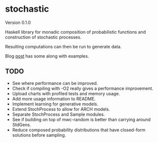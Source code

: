 stochastic
=====

Version 0.1.0

Haskell library for monadic composition of probabilistic functions 
and construction of stochastic processes.

Resulting computations can then be run to generate data.

Blog [post](http://kevinl.io/posts/2016-08-24-sampling-monad.html) has some along with examples.

TODO
-----
- See where performance can be improved.
- Check if compiling with -O2 really gives a performance improvement.
- Upload charts with profiled tests and memory usage.
- Add more usage information to README.
- Implement learning for generative models.
- Extend StochProcess to allow for ARCH models.
- Separate StochProcess and Sample modules.
- See if building on top of mwc-random is better than
carrying around StdGens.
- Reduce composed probability distributions that have closed-form
solutions before sampling.
